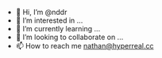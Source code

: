 - 👋 Hi, I’m @nddr
- 👀 I’m interested in ...
- 🌱 I’m currently learning ...
- 💞️ I’m looking to collaborate on ...
- 📫 How to reach me nathan@hyperreal.cc

<!---
nddr/nddr is a ✨ special ✨ repository because its `README.md` (this file) appears on your GitHub profile.
You can click the Preview link to take a look at your changes.
--->
